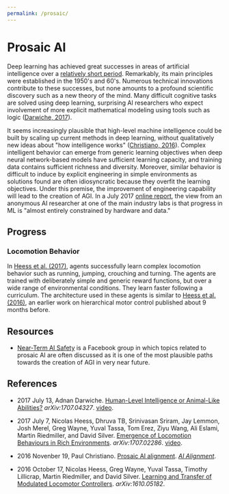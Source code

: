 ```yaml
---
permalink: /prosaic/
---
```

# Prosaic AI

Deep learning has achieved great successes in areas of artificial intelligence over a [relatively short period](http://realai.org/progress/). Remarkably, its main principles were established in the 1950's and 60's. Numerous technical innovations contribute to these successes, but none amounts to a profound scientific discovery such as a new theory of the mind. Many difficult cognitive tasks are solved using deep learning, surprising AI researchers who expect involvement of more explicit mathematical modeling using tools such as logic ([Darwiche, 2017](https://arxiv.org/abs/1707.04327)).

It seems increasingly plausible that high-level machine intelligence could be built by scaling up current methods in deep learning, without qualitatively new ideas about "how intelligence works" ([Christiano, 2016](https://ai-alignment.com/prosaic-ai-control-b959644d79c2)). Complex intelligent behavior can emerge from generic learning objectives when deep neural network-based models have sufficient learning capacity, and training data contains sufficient richness and diversity. Moreover, similar behavior is difficult to induce by explicit engineering in simple environments as solutions found are often idiosyncratic because they overfit the learning objectives. Under this premise, the improvement of engineering capability will lead to the creation of AGI. In a July 2017 [online report](http://www.jefftk.com/p/conversation-with-an-ai-researcher), the view from an anonymous AI researcher at one of the main industry labs is that progress in ML is "almost entirely constrained by hardware and data."

## Progress

### Locomotion Behavior

In [Heess et al. (2017)](https://arxiv.org/abs/1707.02286), agents successfully learn complex locomotion behavior such as running, jumping, crouching and turning. The agents are trained with deliberately simple and generic reward functions, but over a wide range of environmental conditions. They learn faster following a curriculum. The architecture used in these agents is similar to [Heess et al. (2016)](https://arxiv.org/abs/1610.05182), an earlier work on hierarchical motor control published about 9 months before.

## Resources

* [Near-Term AI Safety](https://www.facebook.com/groups/771703926331579/) is a Facebook group in which topics related to prosaic AI are often discussed as it is one of the most plausible paths towards the creation of AGI in very near future.

## References

* 2017 July 13, Adnan Darwiche. [Human-Level Intelligence or Animal-Like Abilities?](https://arxiv.org/abs/1707.04327) *arXiv:1707.04327*. [video](https://www.youtube.com/watch?v=UTzCwCic-Do).

* 2017 July 7, Nicolas Heess, Dhruva TB, Srinivasan Sriram, Jay Lemmon, Josh Merel, Greg Wayne, Yuval Tassa, Tom Erez, Ziyu Wang, Ali Eslami, Martin Riedmiller, and David Silver. [Emergence of Locomotion Behaviours in Rich Environments](https://arxiv.org/abs/1707.02286). *arXiv:1707.02286*. [video](https://goo.gl/8rTx2F).

* 2016 Novenber 19, Paul Christiano. [Prosaic AI alignment](https://ai-alignment.com/prosaic-ai-control-b959644d79c2). *[AI Alignment](https://ai-alignment.com/)*.

* 2016 October 17, Nicolas Heess, Greg Wayne, Yuval Tassa, Timothy Lillicrap, Martin Riedmiller, and David Silver. [Learning and Transfer of Modulated Locomotor Controllers](https://arxiv.org/abs/1610.05182). *arXiv:1610.05182*.

